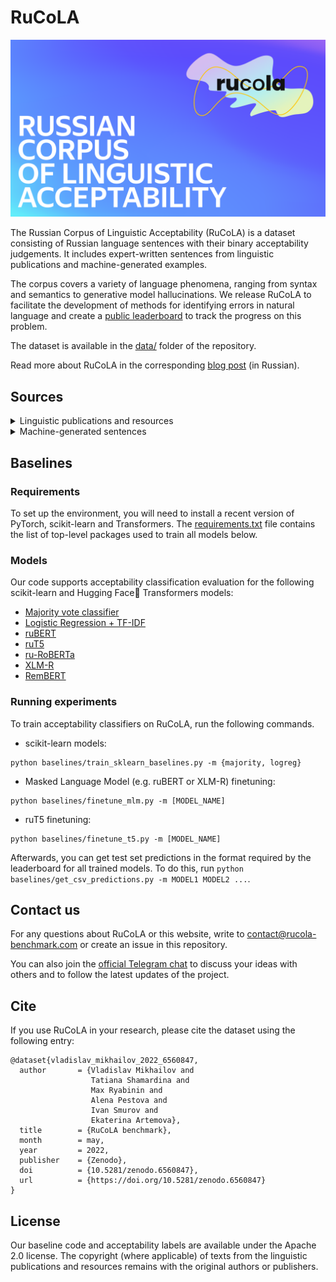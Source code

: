 # RuCoLA

![RuCoLA logo](logo.png)

The Russian Corpus of Linguistic Acceptability (RuCoLA) is a dataset consisting of Russian language sentences with their binary acceptability judgements. It includes expert-written sentences from linguistic publications and machine-generated examples.

The corpus covers a variety of language phenomena, ranging from syntax and semantics to generative model hallucinations. We release RuCoLA to facilitate the development of methods for identifying errors in natural language and create a [public leaderboard](https://rucola-benchmark.com/) to track the progress on this problem.

The dataset is available in the [data/](./data) folder of the repository. 

Read more about RuCoLA in the corresponding [blog post](https://habr.com/ru/post/667336/) (in Russian).

## Sources
<details>
    <summary>Linguistic publications and resources</summary>

|Original source   |Transliterated source   |Source id   | 
|---|---|---|
|[Проект корпусного описания русской грамматики](http://rusgram.ru)   | [Proekt korpusnogo opisaniya russkoj grammatiki](http://rusgram.ru/)|Rusgram   |
|Тестелец, Я.Г., 2001. *Введение в общий синтаксис*. Федеральное государственное бюджетное образовательное учреждение высшего образования Российский государственный гуманитарный университет.|Yakov Testelets. 2001. Vvedeniye v obschiy sintaksis. Russian State University for the Humanities.   |Testelets   |
|Лютикова, Е.А., 2010. *К вопросу о категориальном статусе именных групп в русском языке*. Вестник Московского университета. Серия 9. Филология, (6), pp.36-76.   |Ekaterina Lutikova. 2010. K voprosu o kategorial’nom statuse imennykh grup v russkom yazyke. Moscow University Philology Bulletin.   |Lutikova   |
|Митренина, О.В., Романова, Е.Е. and Слюсарь, Н.А., 2017. *Введение в генеративную грамматику*. Общество с ограниченной ответственностью "Книжный дом ЛИБРОКОМ".   |Olga Mitrenina et al. 2017. Vvedeniye v generativnuyu grammatiku. Limited Liability Company “LIBROCOM”. |Mitrenina   |
|Падучева, Е.В., 2004. *Динамические модели в семантике лексики*. М.: Языки славянской культуры.| Elena Paducheva. 2004. Dinamicheskiye modeli v semantike leksiki. Languages of Slavonic culture. |Paducheva2004    |
|Падучева, Е.В., 2010. *Семантические исследования: Семантика времени и вида в русском языке; Семантика нарратива*. М.: Языки славянской культуры. | Elena Paducheva. 2010. Semanticheskiye issledovaniya: Semantika vremeni i vida v russkom yazyke; Semantika narrativa. Languages of Slavonic culture.|Paducheva2010    |
|Падучева, Е.В., 2013. *Русское отрицательное предложение*. М.: Языки славянской культуры |Elena Paducheva. 2013. Russkoye otritsatel’noye predlozheniye. Languages of Slavonic culture.  |Paducheva2013   |
|Селиверстова, О.Н., 2004. *Труды по семантике*. М.: Языки славянской культуры | Olga Seliverstova. 2004. Trudy po semantike. Languages of Slavonic culture.|Seliverstova    |
| Набор данных ЕГЭ по русскому языку | Shavrina et al. 2020. [Humans Keep It One Hundred: an Overview of AI Journey](https://aclanthology.org/2020.lrec-1.277/) |USE5, USE7, USE8    | 

</details>


<details>
    <summary>Machine-generated sentences</summary>
<br>

**Datasets**

|Original source |Source id|
|---|---|
|Mikel Artetxe and Holger Schwenk. 2019. [Massively Multilingual Sentence Embeddings for Zero-Shot Cross-Lingual Transfer and Beyond](https://direct.mit.edu/tacl/article/doi/10.1162/tacl_a_00288/43523/Massively-Multilingual-Sentence-Embeddings-for)|Tatoeba    |
|Holger Schwenk et al. 2021. [WikiMatrix: Mining 135M Parallel Sentences in 1620 Language Pairs from Wikipedia](https://aclanthology.org/2021.eacl-main.115/)|WikiMatrix    |
|Ye Qi et al. 2018. [When and Why Are Pre-Trained Word Embeddings Useful for Neural Machine Translation?](https://aclanthology.org/N18-2084/)|TED    |
|Alexandra Antonova and Alexey Misyurev. 2011. [Building a Web-Based Parallel Corpus and Filtering Out Machine-Translated Text](https://aclanthology.org/W11-1218/)|YandexCorpus    |

**Models**

[EasyNMT models](https://github.com/UKPLab/EasyNMT):
1. OPUS-MT. Jörg Tiedemann and Santhosh Thottingal. 2020. [OPUS-MT – Building open translation services for the World](https://aclanthology.org/2020.eamt-1.61/)
2. M-BART50. Yuqing Tang et al. 2020. [Multilingual Translation with Extensible Multilingual Pretraining and Finetuning](https://arxiv.org/abs/2008.00401)
3. M2M-100. Angela Fan et al. 2021. [Beyond English-Centric Multilingual Machine Translation](https://jmlr.org/papers/volume22/20-1307/20-1307.pdf)

[Paraphrase generation models](https://github.com/RussianNLP/russian_paraphrasers):
1. [ruGPT2-Large](https://huggingface.co/sberbank-ai/rugpt2large)
2. [ruT5](https://huggingface.co/cointegrated/rut5-base-paraphraser)
3. mT5. Linting Xue et al. 2021. [mT5: A Massively Multilingual Pre-trained Text-to-Text Transformer](https://aclanthology.org/2021.naacl-main.41/)

</details>


## Baselines
### Requirements
To set up the environment, you will need to install a recent version of PyTorch, scikit-learn and Transformers. 
The [requirements.txt](./baselines/requirements.txt) file contains the list of top-level packages used to train all models below.

### Models
Our code supports acceptability classification evaluation for the following scikit-learn and Hugging Face🤗 Transformers models:
* [Majority vote classifier](https://scikit-learn.org/stable/modules/generated/sklearn.dummy.DummyClassifier.html)
* [Logistic Regression + TF-IDF](https://scikit-learn.org/stable/modules/generated/sklearn.linear_model.LogisticRegression.html)
* [ruBERT](https://huggingface.co/sberbank-ai/ruBert-base)
* [ruT5](https://huggingface.co/sberbank-ai/ruT5-base)
* [ru-RoBERTa](https://huggingface.co/sberbank-ai/ruRoberta-large)
* [XLM-R](https://huggingface.co/xlm-roberta-base)
* [RemBERT](https://huggingface.co/google/rembert)


### Running experiments
To train acceptability classifiers on RuCoLA, run the following commands.

* scikit-learn models:
```
python baselines/train_sklearn_baselines.py -m {majority, logreg}
```

* Masked Language Model (e.g. ruBERT or XLM-R) finetuning:
```
python baselines/finetune_mlm.py -m [MODEL_NAME]
```

* ruT5 finetuning:
```
python baselines/finetune_t5.py -m [MODEL_NAME]
```

Afterwards, you can get test set predictions in the format required by the leaderboard for all trained models.
To do this, run `python baselines/get_csv_predictions.py -m MODEL1 MODEL2 ...`.

## Contact us
For any questions about RuCoLA or this website, write to [contact@rucola-benchmark.com](mailto:contact@rucola-benchmark.com) or create an issue in this repository.

You can also join the [official Telegram chat](https://t.me/RuCoLA_benchmark) to discuss your ideas with others and to follow the latest updates of the project.

## Cite
If you use RuCoLA in your research, please cite the dataset using the following entry:
```
@dataset{vladislav_mikhailov_2022_6560847,
  author       = {Vladislav Mikhailov and
                  Tatiana Shamardina and
                  Max Ryabinin and
                  Alena Pestova and
                  Ivan Smurov and
                  Ekaterina Artemova},
  title        = {RuCoLA benchmark},
  month        = may,
  year         = 2022,
  publisher    = {Zenodo},
  doi          = {10.5281/zenodo.6560847},
  url          = {https://doi.org/10.5281/zenodo.6560847}
}
```

## License
Our baseline code and acceptability labels are available under the Apache 2.0 license. The copyright (where applicable) of texts from the linguistic publications and resources remains with the original authors or publishers.

